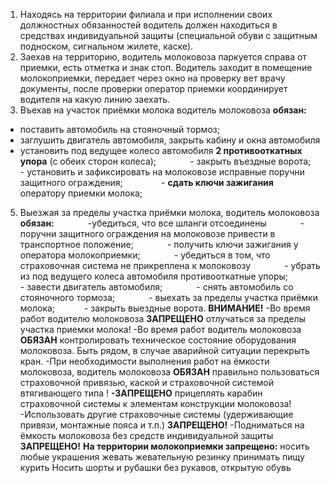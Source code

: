 ﻿1. Находясь на территории филиала и при исполнении своих должностных обязанностей водитель должен находиться в средствах индивидуальной защиты (специальной обуви с защитным подноском, сигнальном жилете, каске).
1. Заехав на территорию, водитель молоковоза паркуется справа от  приемки, есть отметка и знак стоп. Водитель заходит в помещение молокоприемки, передает через окно на проверку вет врачу документы, после проверки оператор приемки координирует водителя на какую линию заехать.
1. Въехав на участок приёмки молока водитель молоковоза **обязан:**
- поставить автомобиль на стояночный тормоз;
- заглушить двигатель автомобиля, закрыть кабину и окна автомобиля
- установить под ведущее колесо автомобиля **2 противооткатных упора** (с обеих сторон колеса);
`       `- закрыть въездные ворота;
`       `- установить и зафиксировать на молоковозе исправные поручни защитного ограждения;
`        `- **сдать ключи зажигания** оператору приемки молока;
5. Выезжая за пределы участка приёмки молока, водитель молоковоза **обязан:**
`       `-убедиться, что все шланги отсоединены
`       `- поручни защитного ограждения на молоковозе привести в транспортное положение;
`       `- получить ключи зажигания у оператора молокоприемки;
`       `- убедиться в том, что страховочная система не прикреплена к молоковозу
`       `- убрать из под ведущего колеса автомобиля противооткатные упоры;
`       `- завести двигатель автомобиля;
`       `- снять автомобиль со стояночного тормоза;
`       `- выехать за пределы участка приёмки молока;
`      `- закрыть выездные ворота.
**ВНИМАНИЕ!** 
-Во время работ водителю молоковоза **ЗАПРЕЩЕНО** отлучаться за пределы участка приемки молока!
-Во время работ водитель молоковоза **ОБЯЗАН** контролировать техническое состояние оборудования молоковоза. Быть рядом, в случае аварийной ситуации перекрыть кран.
-При необходимости выполнения работ на ёмкости молоковоза, водитель молоковоза **ОБЯЗАН** правильно пользоваться страховочной привязью, каской и страховочной системой втягивающего типа !
**-ЗАПРЕЩЕНО** прицеплять карабин страховочной системы к элементам конструкции молоковоза!
-Использовать другие страховочные системы (удерживающие привязи, монтажные пояса и т.п.) **ЗАПРЕЩЕНО!**
-Подниматься на ёмкость молоковоза без средств индивидуальной защиты **ЗАПРЕЩЕНО!**
**На территории молокоприемки запрещено:**
носить любые украшения
жевать жевательную резинку
принимать пищу
курить 
Носить шорты и рубашки без рукавов, открытую обувь
